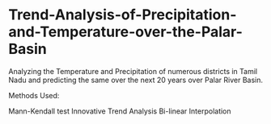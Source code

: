 # Trend-Analysis-of-Precipitation-and-Temperature-over-the-Palar-Basin
Analyzing the Temperature and Precipitation of numerous districts in Tamil Nadu and predicting the same over the next 20 years over Palar River Basin.

Methods Used:

Mann-Kendall test
Innovative Trend Analysis
Bi-linear Interpolation
  
